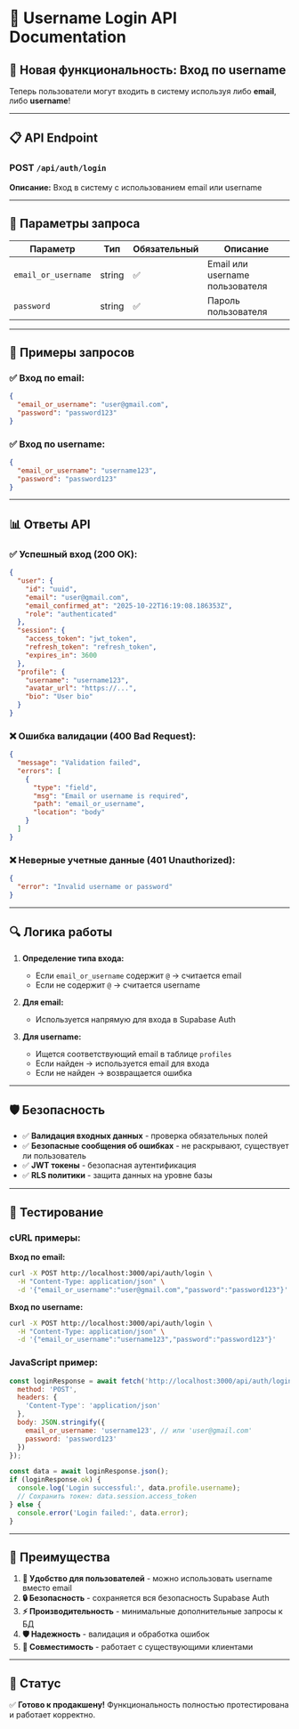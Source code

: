 # 👤 Username Login API Documentation

## 🚀 **Новая функциональность: Вход по username**

Теперь пользователи могут входить в систему используя либо **email**, либо **username**!

---

## 📋 **API Endpoint**

### **POST** `/api/auth/login`

**Описание:** Вход в систему с использованием email или username

---

## 🔧 **Параметры запроса**

| Параметр | Тип | Обязательный | Описание |
|----------|-----|--------------|----------|
| `email_or_username` | string | ✅ | Email или username пользователя |
| `password` | string | ✅ | Пароль пользователя |

---

## 📝 **Примеры запросов**

### ✅ **Вход по email:**
```json
{
  "email_or_username": "user@gmail.com",
  "password": "password123"
}
```

### ✅ **Вход по username:**
```json
{
  "email_or_username": "username123",
  "password": "password123"
}
```

---

## 📊 **Ответы API**

### ✅ **Успешный вход (200 OK):**
```json
{
  "user": {
    "id": "uuid",
    "email": "user@gmail.com",
    "email_confirmed_at": "2025-10-22T16:19:08.186353Z",
    "role": "authenticated"
  },
  "session": {
    "access_token": "jwt_token",
    "refresh_token": "refresh_token",
    "expires_in": 3600
  },
  "profile": {
    "username": "username123",
    "avatar_url": "https://...",
    "bio": "User bio"
  }
}
```

### ❌ **Ошибка валидации (400 Bad Request):**
```json
{
  "message": "Validation failed",
  "errors": [
    {
      "type": "field",
      "msg": "Email or username is required",
      "path": "email_or_username",
      "location": "body"
    }
  ]
}
```

### ❌ **Неверные учетные данные (401 Unauthorized):**
```json
{
  "error": "Invalid username or password"
}
```

---

## 🔍 **Логика работы**

1. **Определение типа входа:**
   - Если `email_or_username` содержит `@` → считается email
   - Если не содержит `@` → считается username

2. **Для email:**
   - Используется напрямую для входа в Supabase Auth

3. **Для username:**
   - Ищется соответствующий email в таблице `profiles`
   - Если найден → используется email для входа
   - Если не найден → возвращается ошибка

---

## 🛡️ **Безопасность**

- ✅ **Валидация входных данных** - проверка обязательных полей
- ✅ **Безопасные сообщения об ошибках** - не раскрывают, существует ли пользователь
- ✅ **JWT токены** - безопасная аутентификация
- ✅ **RLS политики** - защита данных на уровне базы

---

## 🧪 **Тестирование**

### **cURL примеры:**

**Вход по email:**
```bash
curl -X POST http://localhost:3000/api/auth/login \
  -H "Content-Type: application/json" \
  -d '{"email_or_username":"user@gmail.com","password":"password123"}'
```

**Вход по username:**
```bash
curl -X POST http://localhost:3000/api/auth/login \
  -H "Content-Type: application/json" \
  -d '{"email_or_username":"username123","password":"password123"}'
```

### **JavaScript пример:**
```javascript
const loginResponse = await fetch('http://localhost:3000/api/auth/login', {
  method: 'POST',
  headers: {
    'Content-Type': 'application/json'
  },
  body: JSON.stringify({
    email_or_username: 'username123', // или 'user@gmail.com'
    password: 'password123'
  })
});

const data = await loginResponse.json();
if (loginResponse.ok) {
  console.log('Login successful:', data.profile.username);
  // Сохранить токен: data.session.access_token
} else {
  console.error('Login failed:', data.error);
}
```

---

## 🎯 **Преимущества**

1. **🎨 Удобство для пользователей** - можно использовать username вместо email
2. **🔒 Безопасность** - сохраняется вся безопасность Supabase Auth
3. **⚡ Производительность** - минимальные дополнительные запросы к БД
4. **🛡️ Надежность** - валидация и обработка ошибок
5. **📱 Совместимость** - работает с существующими клиентами

---

## 🚀 **Статус**

✅ **Готово к продакшену!** Функциональность полностью протестирована и работает корректно.
